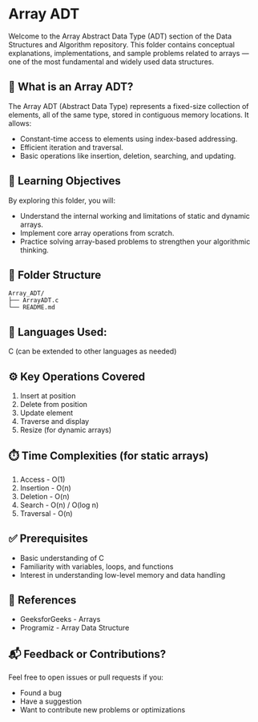 # Array ADT
Welcome to the Array Abstract Data Type (ADT) section of the Data Structures and Algorithm repository. This folder contains conceptual explanations, implementations, and sample problems related to arrays — one of the most fundamental and widely used data structures.

## 📌 What is an Array ADT?
The Array ADT (Abstract Data Type) represents a fixed-size collection of elements, all of the same type, stored in contiguous memory locations. It allows:
- Constant-time access to elements using index-based addressing.
- Efficient iteration and traversal.
- Basic operations like insertion, deletion, searching, and updating.

## 🧠 Learning Objectives
By exploring this folder, you will:
- Understand the internal working and limitations of static and dynamic arrays.
- Implement core array operations from scratch.
- Practice solving array-based problems to strengthen your algorithmic thinking.

## 📂 Folder Structure
```
Array_ADT/
├── ArrayADT.c
└── README.md
```

## 📝 Languages Used: 
C (can be extended to other languages as needed)

## ⚙️ Key Operations Covered
1. Insert at position
2. Delete from position
3. Update element
4. Traverse and display
5. Resize (for dynamic arrays)

## ⏱️ Time Complexities (for static arrays)
1. Access -	O(1)
2. Insertion -	O(n)
3. Deletion -	O(n)
4. Search -	O(n) / O(log n)
5. Traversal -	O(n)

## ✅ Prerequisites
- Basic understanding of C
- Familiarity with variables, loops, and functions
- Interest in understanding low-level memory and data handling

## 📖 References
- GeeksforGeeks - Arrays
- Programiz - Array Data Structure


## 📬 Feedback or Contributions?
Feel free to open issues or pull requests if you:
- Found a bug
- Have a suggestion
- Want to contribute new problems or optimizations
